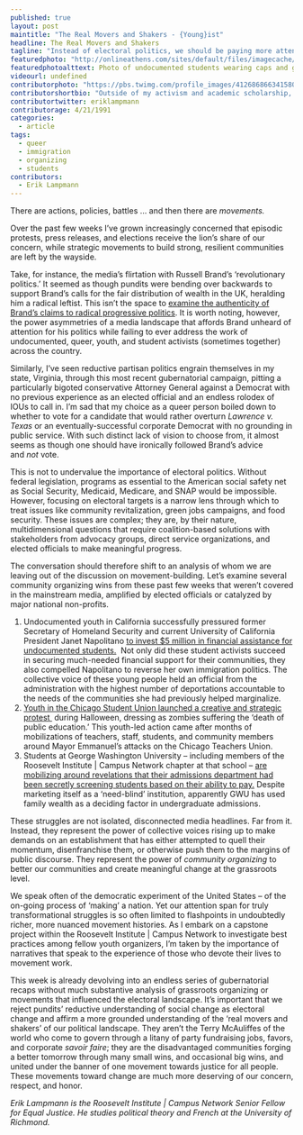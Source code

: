```yaml
---
published: true
layout: post
maintitle: "The Real Movers and Shakers - {Young}ist"
headline: The Real Movers and Shakers
tagline: "Instead of electoral politics, we should be paying more attention to the community-based movement building happening nationwide"
featuredphoto: "http://onlineathens.com/sites/default/files/imagecache/full/12041487.jpg"
featuredphotoalttext: Photo of undocumented students wearing caps and gowns at a protest.
videourl: undefined
contributorphoto: "https://pbs.twimg.com/profile_images/412686866341580800/_QTo5onz.png"
contributorshortbio: "Outside of my activism and academic scholarship, Erik enjoys loose-leaf tea, the &#34;West Wing,&#34; and vegetarian cooking."
contributortwitter: eriklampmann
contributorage: 4/21/1991
categories: 
  - article
tags: 
  - queer
  - immigration
  - organizing
  - students
contributors: 
  - Erik Lampmann
---
```


<p>There are actions, policies, battles … and then there are&nbsp;<em>movements.</em></p>
<p>Over the past few weeks I’ve grown increasingly concerned that episodic protests, press releases, and elections receive the lion’s share of our concern, while strategic movements to build strong, resilient communities are left by the wayside.</p>
<p>Take, for instance, the media’s flirtation with Russell Brand’s ‘revolutionary politics.’ It seemed as though pundits were bending over backwards to support Brand’s calls for the fair distribution of wealth in the UK, heralding him a radical leftist. This isn’t the space to&nbsp;<a href="http://youngist.org/post/65427583436/the-revolution-will-not-be-russell-brand-ed" target="_blank">examine the authenticity of Brand’s claims to radical progressive politics</a>. It is worth noting, however, the power asymmetries of a media landscape that affords Brand unheard of attention for his politics while failing to ever address the work of undocumented, queer, youth, and student activists (sometimes together) across the country.</p>
<p>Similarly, I’ve seen reductive partisan politics engrain themselves in my state, Virginia, through this most recent gubernatorial campaign, pitting a particularly bigoted conservative Attorney General against a Democrat with no previous experience as an elected official and an endless rolodex of IOUs to call in. I’m sad that my choice as a queer person boiled down to whether to vote for a candidate that would rather overturn&nbsp;<em>Lawrence v. Texas&nbsp;</em>or an eventually-successful corporate Democrat with no grounding in public service. With such distinct lack of vision to choose from, it almost seems as though one should have ironically followed Brand’s advice and&nbsp;<em>not&nbsp;</em>vote.</p>
<p>This is not to undervalue the importance of electoral politics. Without federal legislation, programs as essential to the American social safety net as Social Security, Medicaid, Medicare, and SNAP would be impossible. However, focusing on electoral targets is a narrow lens through which to treat issues like community revitalization, green jobs campaigns, and food security. These issues are complex; they are, by their nature, multidimensional questions that require coalition-based solutions with stakeholders from advocacy groups, direct service organizations, and elected officials to make meaningful progress.</p>
<p><!-- more -->The conversation should therefore shift to an analysis of whom we are leaving out of the discussion on movement-building. Let’s examine several community organizing wins from these past few weeks that weren’t covered in the mainstream media, amplified by elected officials or catalyzed by major national non-profits.</p>
<ol><li>Undocumented youth in California successfully pressured former Secretary of Homeland Security and current University of California President Janet Napolitano&nbsp;<a href="http://www.dailycal.org/2013/10/30/napolitano-announces-new-initiative-undocumented-students-uc/" target="_blank">to invest $5 million in financial assistance for undocumented students.</a>&nbsp; Not only did these student activists succeed in securing much-needed financial support for their communities, they also compelled Napolitano to reverse her own immigration politics. The collective voice of these young people held an official from the administration with the highest number of deportations accountable to the needs of the communities she had previously helped marginalize.</li>
<li><a href="http://america.aljazeera.com/watch/shows/the-stream/the-stream-officialblog/2013/11/1/chicago-studentsgozombietoprotestpublicschoolclosures.html" target="_blank">Youth in the Chicago Student Union launched a creative and strategic protest&nbsp;</a>&nbsp;during Halloween, dressing as zombies suffering the ‘death of public education.’ This youth-led action came after months of mobilizations of teachers, staff, students, and community members around Mayor Emmanuel’s attacks on the Chicago Teachers Union.</li>
<li>Students at George Washington University – including members of the Roosevelt Institute | Campus Network chapter at that school – <a href="http://gwnotforprofit.weebly.com/" target="_blank">are mobilizing around revelations that their admissions department had been secretly screening students based on their ability to pay.</a>&nbsp;Despite marketing itself as a ‘need-blind’ institution, apparently GWU has used family wealth as a deciding factor in undergraduate admissions.</li>
</ol><p>These struggles are not isolated, disconnected media headlines. Far from it. Instead, they represent the power of collective voices rising up to make demands on an establishment that has either attempted to quell their momentum, disenfranchise them, or otherwise push them to the margins of public discourse. They represent the power of&nbsp;<em>community organizing&nbsp;</em>to better our communities and create meaningful change at the grassroots level.</p>
<p>We speak often of the democratic experiment of the United States – of the on-going process of ‘making’ a nation. Yet our attention span for truly transformational struggles is so often limited to flashpoints in undoubtedly richer, more nuanced movement histories. As I embark on a capstone project within the Roosevelt Institute | Campus Network to investigate best practices among fellow youth organizers, I’m taken by the importance of narratives that speak to the experience of those who devote their lives to movement work.</p>
<p>This week is already devolving into an endless series of gubernatorial recaps without much substantive analysis of grassroots organizing or movements that influenced the electoral landscape. It’s important that we reject pundits’ reductive understanding of social change as electoral change and affirm a more grounded understanding of the ‘real movers and shakers’ of our political landscape. They aren’t the Terry McAuliffes of the world who come to govern through a litany of party fundraising jobs, favors, and corporate&nbsp;<em>savoir faire</em>; they are the disadvantaged communities forging a better tomorrow through many small wins, and occasional big wins, and united under the banner of one movement towards justice for all people. These movements toward change are much more deserving of our concern, respect, and honor.</p>
<p><em>Erik Lampmann is the Roosevelt Institute | Campus Network Senior Fellow for Equal Justice. He studies political theory and French at the University of Richmond.&nbsp;</em></p>